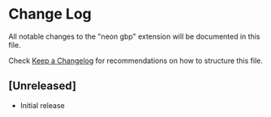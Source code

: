 # Change Log

All notable changes to the "neon gbp" extension will be documented in this file.

Check [Keep a Changelog](http://keepachangelog.com/) for recommendations on how to structure this file.

## [Unreleased]

- Initial release
